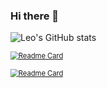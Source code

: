 ### Hi there 👋

<!-- ![Leo's GitHub stats](https://github-readme-stats.vercel.app/api?username=3181538941&show_icons=true) -->

![Leo's GitHub stats](https://github-readme-stats.vercel.app/api?username=3181538941&show_icons=true&theme=dark)

<!-- [![Readme Card](https://github-readme-stats.vercel.app/api/pin/?username=3181538941&repo=Emp_ms)](https://github.com/3181538941/Emp_ms)

[![Readme Card](https://github-readme-stats.vercel.app/api/pin/?username=3181538941&repo=lanzouTool)](https://github.com/3181538941/lanzouTool) -->


[<img src="https://github-readme-stats.vercel.app/api/pin/?username=3181538941&repo=Emp_ms" alt="Readme Card" style="zoom:80%;" />](https://github.com/3181538941/github-readme-stats)

[<img src="https://github-readme-stats.vercel.app/api/pin/?username=3181538941&repo=lanzouTool" alt="Readme Card" style="zoom:80%;" />](https://github.com/3181538941/lanzouTool)
<!--
**3181538941/3181538941** is a ✨ _special_ ✨ repository because its `README.md` (this file) appears on your GitHub profile.

Here are some ideas to get you started:

- 🔭 I’m currently working on ...
- 🌱 I’m currently learning ...
- 👯 I’m looking to collaborate on ...
- 🤔 I’m looking for help with ...
- 💬 Ask me about ...
- 📫 How to reach me: ...
- 😄 Pronouns: ...
- ⚡ Fun fact: ...
-->

